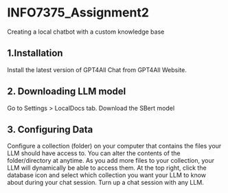 # INFO7375_Assignment2
Creating a local chatbot with a custom knowledge base


## 1.Installation
Install the latest version of GPT4All Chat from GPT4All Website.
## 2. Downloading LLM model 
Go to Settings > LocalDocs tab.
Download the SBert model
## 3. Configuring Data
Configure a collection (folder) on your computer that contains the files your LLM should have access to. You can alter the contents of the folder/directory at anytime. As you add more files to your collection, your LLM will dynamically be able to access them. 
At the top right, click the database icon and select which collection you want your LLM to know about during your chat session.
Turn up a chat session with any LLM. 





